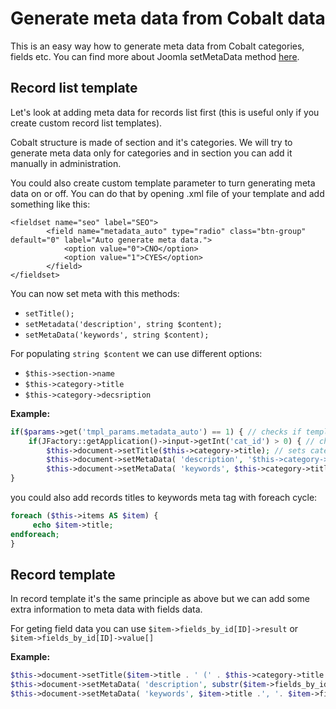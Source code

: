 # Generate meta data from Cobalt data

This is an easy way how to generate meta data from Cobalt categories, fields etc. You can find more about Joomla setMetaData method [here](https://docs.joomla.org/JDocument/setMetaData).

## Record list template

Let's look at adding meta data for records list first (this is useful only if you create custom record list templates). 

Cobalt structure is made of section and it's categories. We will try to generate meta data only for categories and in section you can add it manually in administration.

You could also create custom template parameter to turn generating meta data on or off. You can do that by opening .xml file of your template and add something like this:

```
<fieldset name="seo" label="SEO">
		<field name="metadata_auto" type="radio" class="btn-group" default="0" label="Auto generate meta data.">
			<option value="0">CNO</option>
			<option value="1">CYES</option>
		</field>
</fieldset>
```

You can now set meta with this methods:
- `setTitle();`
- `setMetadata('description', string $content);`
- `setMetaData('keywords', string $content);`

For populating `string $content` we can use different options:
- `$this->section->name`
- `$this->category->title`
- `$this->category->decsription`

**Example:**

```php
if($params->get('tmpl_params.metadata_auto') == 1) { // checks if template parameter is set to yes for creating meta data or not
	if(JFactory::getApplication()->input->getInt('cat_id') > 0) { // checks if it is category and not section
		$this->document->setTitle($this->category->title); // sets category title as meta title 
		$this->document->setMetaData( 'description', '$this->category->description'); // generate meta description from category description. Instead of $this->category->description you could use something like `substr($this->category->description,0,200) . '...'` to limit meta description to 200 characters.
		$this->document->setMetaData( 'keywords', $this->category->title . ', ' . $this->section->name . ', some other custom words');
}
```

you could also add records titles to keywords meta tag with foreach cycle:

```php
foreach ($this->items AS $item) {
     echo $item->title;
endforeach;
}
```

## Record template

In record template it's the same principle as above but we can add some extra information to meta data with fields data.

For geting field data you can use  `$item->fields_by_id[ID]->result` or `$item->fields_by_id[ID]->value[]`

**Example:**

```php
$this->document->setTitle($item->title . ' (' . $this->category->title . ') '); // item title and category title as meta title
$this->document->setMetaData( 'description', substr($item->fields_by_id[ID]->result,0,200) . '...' ); // field data as meta description, you can use data from textarea field or html field here
$this->document->setMetaData( 'keywords', $item->title .', '. $item->fields_by_id[26]->value['address']['city'] .', '. $this->category->title .', '. $this->section->name); //setting meta keywords
```
